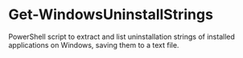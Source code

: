 # Get-WindowsUninstallStrings
PowerShell script to extract and list uninstallation strings of installed applications on Windows, saving them to a text file.
